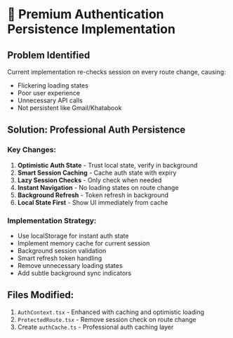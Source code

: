 # 🚀 Premium Authentication Persistence Implementation

## Problem Identified

Current implementation re-checks session on every route change, causing:

- Flickering loading states
- Poor user experience
- Unnecessary API calls
- Not persistent like Gmail/Khatabook

## Solution: Professional Auth Persistence

### Key Changes:

1. **Optimistic Auth State** - Trust local state, verify in background
2. **Smart Session Caching** - Cache auth state with expiry
3. **Lazy Session Checks** - Only check when needed
4. **Instant Navigation** - No loading states on route change
5. **Background Refresh** - Token refresh in background
6. **Local State First** - Show UI immediately from cache

### Implementation Strategy:

- Use localStorage for instant auth state
- Implement memory cache for current session
- Background session validation
- Smart refresh token handling
- Remove unnecessary loading states
- Add subtle background sync indicators

## Files Modified:

1. `AuthContext.tsx` - Enhanced with caching and optimistic loading
2. `ProtectedRoute.tsx` - Remove session check on route change
3. Create `authCache.ts` - Professional auth caching layer

